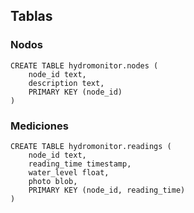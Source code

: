 ## Tablas

### Nodos
```
CREATE TABLE hydromonitor.nodes (
    node_id text,
    description text,
    PRIMARY KEY (node_id)
)
```

### Mediciones
```
CREATE TABLE hydromonitor.readings (
    node_id text,
    reading_time timestamp,
    water_level float,
    photo blob,
    PRIMARY KEY (node_id, reading_time)
)
```